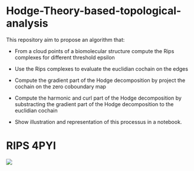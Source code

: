 # Hodge-Theory-based-topological-analysis

This repository aim to propose an algorithm that:
- From a cloud points of a biomolecular structure compute the Rips complexes for different threshold epsilon
- Use the Rips complexes to evaluate the euclidian cochain on the edges
- Compute the gradient part of the Hodge decomposition by project the cochain on the zero coboundary map
- Compute the harmonic and curl part of the Hodge decomposition by substracting the gradient part of the Hodge decomposition to the euclidian cochain

- Show illustration and representation of this processus in a notebook.

# RIPS 4PYI
![](RESULTS/Rips__4pyi_8.gif)
